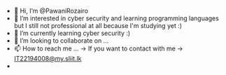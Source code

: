 - 👋 Hi, I’m @PawaniRozairo
- 👀 I’m interested in cyber security and learning programming languages but I still not professional at all because I'm studying yet :)
- 🌱 I’m currently learning cyber security :)
- 💞️ I’m looking to collaborate on ...
- 📫 How to reach me ... ->  If you want to contact with me -> IT22194008@my.sliit.lk
-       

<!---
PawaniRozairo/PawaniRozairo is a ✨ special ✨ repository because its `README.md` (this file) appears on your GitHub profile.
You can click the Preview link to take a look at your changes.
--->
